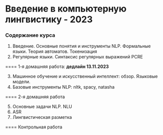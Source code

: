 # Введение в компьютерную лингвистику - 2023

### Содержание курса

1. Введение. Основные понятия и инструменты NLP. Формальные языки. Теория автоматов. Токенизация
2. Регулярные языки. Синтаксис регулярных выражений PCRE

====
1-я домашняя работа: **дедлайн 13.11.2023**

3. Машинное обучение и искусственный интеллект: обзор. Языковые модели.
4. Базовые инструменты NLP: nltk, spacy, natasha

====
2-я домашняя работа

5. Основные задачи NLP. NLU
6. ASR
7. Лингвистическая разметка

====
Контрольная работа
